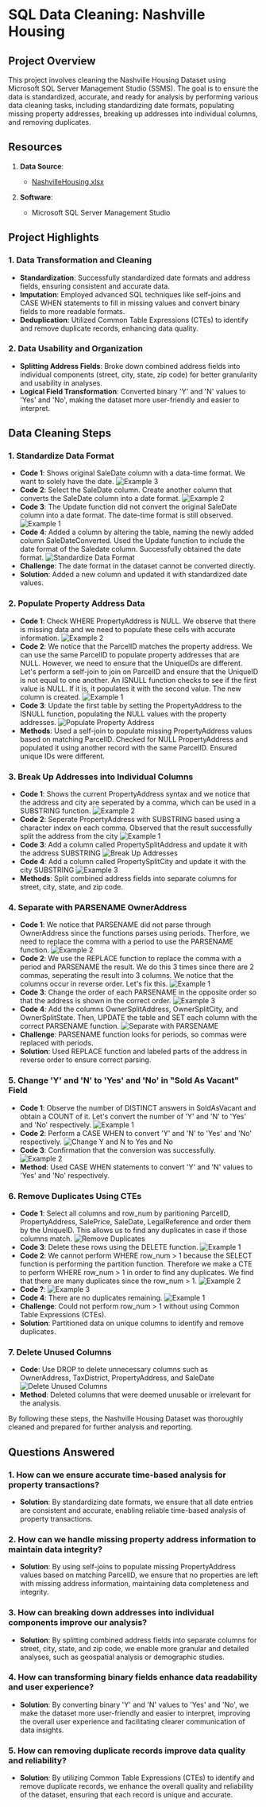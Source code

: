 # SQL Data Cleaning: Nashville Housing

## Project Overview

This project involves cleaning the Nashville Housing Dataset using Microsoft SQL Server Management Studio (SSMS). The goal is to ensure the data is standardized, accurate, and ready for analysis by performing various data cleaning tasks, including standardizing date formats, populating missing property addresses, breaking up addresses into individual columns, and removing duplicates.

## Resources

1. **Data Source**:
   - [NashvilleHousing.xlsx](NashvilleHousing.xlsx)

2. **Software**:
   - Microsoft SQL Server Management Studio

## Project Highlights

### 1. Data Transformation and Cleaning
- **Standardization**: Successfully standardized date formats and address fields, ensuring consistent and accurate data.
- **Imputation**: Employed advanced SQL techniques like self-joins and CASE WHEN statements to fill in missing values and convert binary fields to more readable formats.
- **Deduplication**: Utilized Common Table Expressions (CTEs) to identify and remove duplicate records, enhancing data quality.

### 2. Data Usability and Organization
- **Splitting Address Fields**: Broke down combined address fields into individual components (street, city, state, zip code) for better granularity and usability in analyses.
- **Logical Field Transformation**: Converted binary 'Y' and 'N' values to 'Yes' and 'No', making the dataset more user-friendly and easier to interpret.

## Data Cleaning Steps

### 1. Standardize Data Format
- **Code 1**: Shows original SaleDate column with a data-time format. We want to solely have the date.
  ![Example 3](https://github.com/user-attachments/assets/55142b84-dd2f-4a56-b33b-f0fd2b2cae48)
- **Code 2**: Select the SaleDate column. Create another column that converts the SaleDate column into a date format.
  ![Example 2](https://github.com/user-attachments/assets/59cdcc5a-022b-4560-8a9f-fce36678ae5b)
- **Code 3**: The Update function did not convert the original SaleDate column into a date format. The date-time format is still observed.
  ![Example 1](https://github.com/user-attachments/assets/2a2cdc92-6f01-452f-a372-88c167fb73da)
- **Code 4**: Added a column by altering the table, naming the newly added column SaleDateConverted. Used the Update function to include the date format of the Saledate column. Successfully obtained the date format. 
  ![Standardize Data Format](https://github.com/user-attachments/assets/70aed479-35ef-4553-b222-2f7254adc784)
- **Challenge**: The date format in the dataset cannot be converted directly.
- **Solution**: Added a new column and updated it with standardized date values.

### 2. Populate Property Address Data
- **Code 1**: Check WHERE PropertyAddress is NULL. We observe that there is missing data and we need to populate these cells with accurate information.
  ![Example 2](https://github.com/user-attachments/assets/832ae0a8-0988-493f-916c-9cbacd960c1f)
- **Code 2**: We notice that the ParcelID matches the property address. We can use the same ParcelID to populate property addresses that are NULL. However, we need to ensure that the UniqueIDs are different. Let's perform a self-join to join on ParcelID and ensure that the UniqueID is not equal to one another. An ISNULL function checks to see if the first value is NULL. If it is, it populates it with the second value. The new column is created.
  ![Example 1](https://github.com/user-attachments/assets/88f3904c-cd76-4d8e-b7d4-c085bcb7f4d7)
- **Code 3**: Update the first table by setting the PropertyAddress to the ISNULL function, populating the NULL values with the property addresses. 
  ![Populate Property Address](https://github.com/user-attachments/assets/40eb9586-1b08-468f-8151-3ed5ac8a0d26)
- **Methods**: Used a self-join to populate missing PropertyAddress values based on matching ParcelID. Checked for NULL PropertyAddress and populated it using another record with the same ParcelID. Ensured unique IDs were different.

### 3. Break Up Addresses into Individual Columns
- **Code 1**: Shows the current PropertyAddress syntax and we notice that the address and city are seperated by a comma, which can be used in a SUBSTRING function.
  ![Example 2](https://github.com/user-attachments/assets/45ce36ac-2ca7-48d4-bd62-6b598bd726a2)
- **Code 2**: Seperate PropertyAddress with SUBSTRING based using a character index on each comma. Observed that the result successfully split the address from the city
  ![Example 1](https://github.com/user-attachments/assets/c0e2c0f5-5d55-4af7-b649-f47c8c37f446)
- **Code 3**: Add a column called PropertySplitAddress and update it with the address SUBSTRING
  ![Break Up Addresses](https://github.com/user-attachments/assets/f5f03439-52a9-4452-b5e3-729a5126dce0)
- **Code 4**: Add a column called PropertySplitCity and update it with the city SUBSTRING
  ![Example 3](https://github.com/user-attachments/assets/02ff0535-441d-43b9-b2f4-34ebb855aa09)
- **Methods**: Split combined address fields into separate columns for street, city, state, and zip code.

### 4. Separate with PARSENAME OwnerAddress
- **Code 1**: We notice that PARSENAME did not parse through OwnerAddress since the functions parses using periods. Therfore, we need to replace the comma with a period to use the PARSENAME function.
  ![Example 2](https://github.com/user-attachments/assets/38406856-2fc2-4e79-b40f-c464c4e853c5)
- **Code 2**: We use the REPLACE function to replace the comma with a period and PARSENAME the result. We do this 3 times since there are 2 commas, seperating the result into 3 columns. We notice that the columns occur in reverse order. Let's fix this. 
  ![Example 1](https://github.com/user-attachments/assets/03dace5a-92ba-4064-bc7d-688d57a98d35)
- **Code 3**: Change the order of each PARSENAME in the opposite order so that the address is shown in the correct order. 
  ![Example 3](https://github.com/user-attachments/assets/8f207551-f5f6-43c0-a918-edece542787e)
- **Code 4**: Add the columns OwnerSplitAddress, OwnerSplitCity, and OwnerSplitState. Then, UPDATE the table and SET each column with the correct PARSENAME function. 
  ![Separate with PARSENAME](https://github.com/user-attachments/assets/525630a1-1173-45e7-8c87-4bd54970a357)
- **Challenge**: PARSENAME function looks for periods, so commas were replaced with periods.
- **Solution**: Used REPLACE function and labeled parts of the address in reverse order to ensure correct parsing.

### 5. Change 'Y' and 'N' to 'Yes' and 'No' in "Sold As Vacant" Field
- **Code 1**: Observe the number of DISTINCT answers in SoldAsVacant and obtain a COUNT of it. Let's convert the number of 'Y' and 'N' to 'Yes' and 'No' respectively.
  ![Example 1](https://github.com/user-attachments/assets/4a3700ed-ace9-4744-97bf-98b690390f85)
- **Code 2**: Perform a CASE WHEN to convert 'Y' and 'N' to 'Yes' and 'No' respectively.
  ![Change Y and N to Yes and No](https://github.com/user-attachments/assets/c76ebde5-e016-4fc3-95c8-fe9b6908fdcd)
- **Code 3**: Confirmation that the conversion was successfully.
  ![Example 2](https://github.com/user-attachments/assets/3788eb5e-a744-42a1-a573-e8fda93843c2)
- **Method**: Used CASE WHEN statements to convert 'Y' and 'N' values to 'Yes' and 'No' respectively.

### 6. Remove Duplicates Using CTEs
- **Code 1**: Select all columns and row_num by paritioning ParcelID, PropertyAddress, SalePrice, SaleDate, LegalReference and order them by the UniqueID. This allows us to find any duplicates in case if those columns match. 
  ![Remove Duplicates](https://github.com/user-attachments/assets/a3528e36-5229-4ef5-a078-5ad034a312a6)
- **Code 3**: Delete these rows using the DELETE function. 
  ![Example 1](https://github.com/user-attachments/assets/50ba81b8-ecb3-49f7-8931-cc54a73f2f6e)
- **Code 2**: We cannot perform WHERE row_num > 1 because the SELECT function is performing the partition function. Therefore we make a CTE to perform WHERE row_num > 1 in order to find any duplicates. We find that there are many duplicates since the row_num > 1.
  ![Example 2](https://github.com/user-attachments/assets/7cbebdca-defb-48b0-9787-4bfa0dd0bde0)
- **Code ?**:
  ![Example 3](https://github.com/user-attachments/assets/fd194df8-5abe-43c5-8193-d3678f249e35)
- **Code 4**: There are no duplicates remaining. 
  ![Example 1](https://github.com/user-attachments/assets/d3af896c-a1a7-469b-a691-be71a15d5bee)
- **Challenge**: Could not perform row_num > 1 without using Common Table Expressions (CTEs).
- **Solution**: Partitioned data on unique columns to identify and remove duplicates.

### 7. Delete Unused Columns
- **Code**: Use DROP to delete unnecessary columns such as OwnerAddress, TaxDistrict, PropertyAddress, and SaleDate
  ![Delete Unused Columns](https://github.com/user-attachments/assets/86ed2eac-b044-4480-a613-34998661b6a6)
- **Method**: Deleted columns that were deemed unusable or irrelevant for the analysis.

By following these steps, the Nashville Housing Dataset was thoroughly cleaned and prepared for further analysis and reporting.

## Questions Answered

### 1. How can we ensure accurate time-based analysis for property transactions?
- **Solution**: By standardizing date formats, we ensure that all date entries are consistent and accurate, enabling reliable time-based analysis of property transactions.

### 2. How can we handle missing property address information to maintain data integrity?
- **Solution**: By using self-joins to populate missing PropertyAddress values based on matching ParcelID, we ensure that no properties are left with missing address information, maintaining data completeness and integrity.

### 3. How can breaking down addresses into individual components improve our analysis?
- **Solution**: By splitting combined address fields into separate columns for street, city, state, and zip code, we enable more granular and detailed analyses, such as geospatial analysis or demographic studies.

### 4. How can transforming binary fields enhance data readability and user experience?
- **Solution**: By converting binary 'Y' and 'N' values to 'Yes' and 'No', we make the dataset more user-friendly and easier to interpret, improving the overall user experience and facilitating clearer communication of data insights.

### 5. How can removing duplicate records improve data quality and reliability?
- **Solution**: By utilizing Common Table Expressions (CTEs) to identify and remove duplicate records, we enhance the overall quality and reliability of the dataset, ensuring that each record is unique and accurate.
